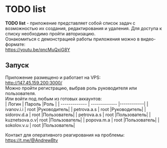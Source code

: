 # TODO list

**TODO list** - приложение представляет собой список задач с возможностью их создания, редактирования и удаления. Для доступа к списку необходимо пройти авторизацию.<br> 
Ознакомиться с демонстрацией работы приложения можно в видео-формате:<br> 
https://youtu.be/qncMuQxiG8Y <br>

## Запуск
Приложение размещено и работает на VPS:<br>
http://147.45.159.200:3000/ <br>
Можно пройти регистрацию, выбрав роль руководителя или пользователя. <br>
Или войти под любым из готовых аккаунтов:<br>
| Логин         | Пароль        |Роль        |
| ------------- | ------------- |------------|
| ivanov.i.i    | root          |Руководитель|
| petrova.a.s   | root          |Руководитель|
| sidorov.d.a   | root          |Пользователь|
| petrova.a.s   | root          |Пользователь|
| kuznetsova.o.v| root          |Пользователь|
| popova.m.a    | root          |Пользователь|
| sokolov.v.u   | root          |Пользователь|

Контакт для оперативного реагирования на проблемы: <br>
https://t.me/@AndrewBtv <br>

